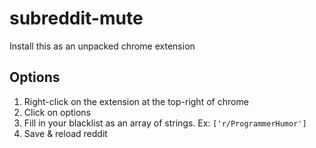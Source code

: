 # subreddit-mute
Install this as an unpacked chrome extension

## Options
1. Right-click on the extension at the top-right of chrome
2. Click on options
3. Fill in your blacklist as an array of strings. Ex: `['r/ProgrammerHumor']`
4. Save & reload reddit